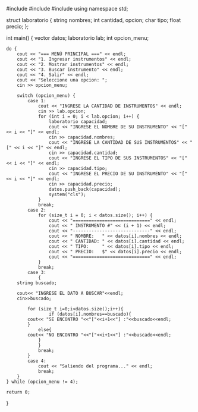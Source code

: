 #include <iostream>
#include <vector>
#include <cstdlib>
using namespace std;

struct laboratorio {
    string nombres;
    int cantidad, opcion;
    char tipo;
    float precio;
};

int main() {
    vector<laboratorio> datos;
    laboratorio lab;
    int opcion_menu;

    do {
        cout << "=== MENÚ PRINCIPAL ===" << endl;
        cout << "1. Ingresar instrumentos" << endl;
        cout << "2. Mostrar instrumentos" << endl;
        cout << "3. Buscar instrumento" << endl;
        cout << "4. Salir" << endl;
        cout << "Seleccione una opcion: ";
        cin >> opcion_menu;

        switch (opcion_menu) {
            case 1:
                cout << "INGRESE LA CANTIDAD DE INSTRUMENTOS" << endl;
                cin >> lab.opcion;
                for (int i = 0; i < lab.opcion; i++) {
                    laboratorio capacidad;
                    cout << "INGRESE EL NOMBRE DE SU INSTRUMENTO" << "[" << i << "]" << endl;
                    cin >> capacidad.nombres;
                    cout << "INGRESE LA CANTIDAD DE SUS INSTRUMENTOS" << "[" << i << "]" << endl;
                    cin >> capacidad.cantidad;
                    cout << "INGRESE EL TIPO DE SUS INSTRUMENTOS" << "[" << i << "]" << endl;
                    cin >> capacidad.tipo;
                    cout << "INGRESE EL PRECIO DE SU INSTRUMENTO" << "[" << i << "]" << endl;
                    cin >> capacidad.precio;
                    datos.push_back(capacidad);
                    system("cls");
                }
                break;
            case 2:
                for (size_t i = 0; i < datos.size(); i++) {
                    cout << "=============================" << endl;
                    cout << " INSTRUMENTO #" << (i + 1) << endl;
                    cout << "-----------------------------" << endl;
                    cout << " NOMBRE:   " << datos[i].nombres << endl;
                    cout << " CANTIDAD: " << datos[i].cantidad << endl;
                    cout << " TIPO:     " << datos[i].tipo << endl;
                    cout << " PRECIO:   $" << datos[i].precio << endl;
                    cout << "=============================" << endl;
                }
                break;
            case 3: 
                {
        string buscado;

        cout<< "INGRESE EL DATO A BUSCAR"<<endl;
        cin>>buscado;

            for (size_t i=0;i<datos.size();i++){
                    if (datos[i].nombres==buscado){
            cout<< "SE ENCONTRO "<<"["<<i+1<<"] :"<<buscado<<endl;
            }
                else{
            cout<< "NO ENCONTRO "<<"["<<i+1<<"] :"<<buscado<<endl;
                }
                }
                break;
            }
            case 4:
                cout << "Saliendo del programa..." << endl;
                break;
        }
    } while (opcion_menu != 4);

    return 0;
}
